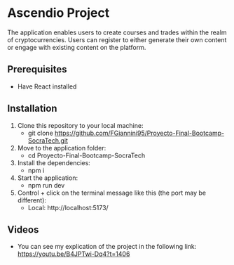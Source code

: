 # Ascendio Project
The application enables users to create courses and trades within the realm of cryptocurrencies. Users can register to either generate their own content or engage with existing content on the platform.
## Prerequisites
- Have React installed
## Installation
1. Clone this repository to your local machine:
   - git clone https://github.com/FGiannini95/Proyecto-Final-Bootcamp-SocraTech.git
2. Move to the application folder:
   - cd Proyecto-Final-Bootcamp-SocraTech
3. Install the dependencies:
   - npm i
4. Start the application:
   - npm run dev
5. Control + click on the terminal message like this (the port may be different):
   - Local:   http://localhost:5173/
## Videos
- You can see my explication of the project in the following link: https://youtu.be/B4JPTwi-Dq4?t=1406
